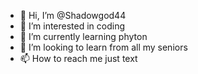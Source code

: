 - 👋 Hi, I’m @Shadowgod44
- 👀 I’m interested in coding 
- 🌱 I’m currently learning phyton 
- 💞️ I’m looking to learn from all my seniors 
- 📫 How to reach me just text
<!---
Shadowgod44/Shadowgod44 is a ✨ special ✨ repository because its `README.md` (this file) appears on your GitHub profile.
You can click the Preview link to take a look at your changes.
--->
